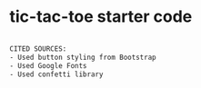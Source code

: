 # tic-tac-toe starter code


``` BASH

CITED SOURCES:
- Used button styling from Bootstrap
- Used Google Fonts
- Used confetti library


```
